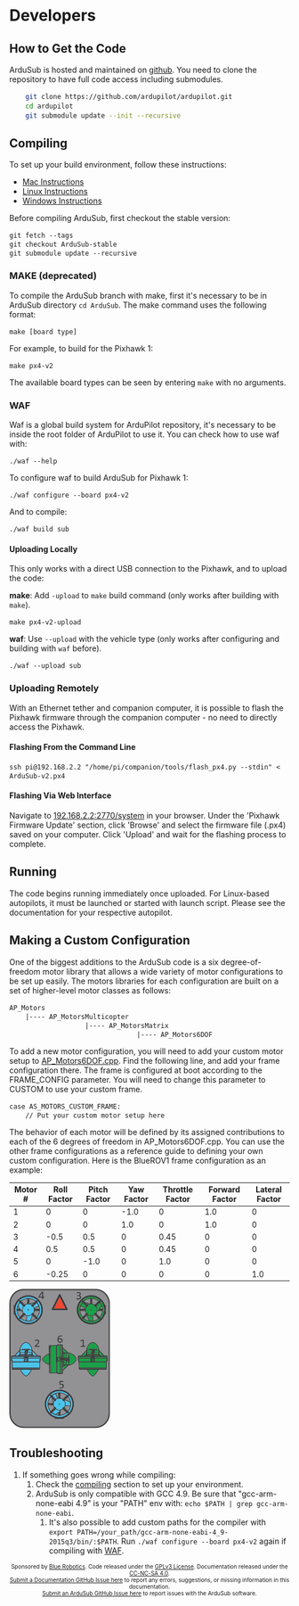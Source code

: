 # Developers

## How to Get the Code

ArduSub is hosted and maintained on [github](https://github.com/ardupilot/ardupilot.git). You need to clone the repository to have full code access including submodules.

```sh
    git clone https://github.com/ardupilot/ardupilot.git
    cd ardupilot
    git submodule update --init --recursive
```

## Compiling

To set up your build environment, follow these instructions:

- [Mac Instructions](http://ardupilot.org/dev/docs/building-setup-mac.html)
- [Linux Instructions](http://ardupilot.org/dev/docs/building-setup-linux.html)
- [Windows Instructions](http://ardupilot.org/dev/docs/building-setup-windows.html)

Before compiling ArduSub, first checkout the stable version:

```
git fetch --tags
git checkout ArduSub-stable
git submodule update --recursive
```

### MAKE (deprecated)
To compile the ArduSub branch with make, first it's necessary to be in ArduSub directory `cd ArduSub`.
The make command uses the following format:

	make [board type]

For example, to build for the Pixhawk 1:

	make px4-v2

The available board types can be seen by entering `make` with no arguments.

### WAF
Waf is a global build system for ArduPilot repository, it's necessary to be inside the root folder of ArduPilot to use it.
You can check how to use waf with:

	./waf --help

To configure waf to build ArduSub for Pixhawk 1:

	./waf configure --board px4-v2

And to compile:

	./waf build sub

#### Uploading Locally

This only works with a direct USB connection to the Pixhawk, and to upload the code:

**make**: Add `-upload` to `make` build command (only works after building with `make`).

	make px4-v2-upload

**waf**: Use `--upload` with the vehicle type (only works after configuring and building with `waf` before).

	./waf --upload sub

### Uploading Remotely

With an Ethernet tether and companion computer, it is possible to flash the Pixhawk firmware through the companion computer - no need to directly access the Pixhawk.

#### Flashing From the Command Line

	ssh pi@192.168.2.2 "/home/pi/companion/tools/flash_px4.py --stdin" < ArduSub-v2.px4

#### Flashing Via Web Interface

Navigate to [192.168.2.2:2770/system](http://192.168.2.2:2770/system) in your browser. Under the 'Pixhawk Firmware Update' section, click 'Browse' and select the firmware file (.px4) saved on your computer. Click 'Upload' and wait for the flashing process to complete.

## Running

The code begins running immediately once uploaded. For Linux-based autopilots, it must be launched or started with launch script. Please see the documentation for your respective autopilot.

## Making a Custom Configuration

One of the biggest additions to the ArduSub code is a six degree-of-freedom motor library that allows a wide variety of motor configurations to be set up easily. The motors libraries for each configuration are built on a set of higher-level motor classes as follows:

    AP_Motors
        |---- AP_MotorsMulticopter
                       |---- AP_MotorsMatrix
                                    |---- AP_Motors6DOF

To add a new motor configuration, you will need to add your custom motor setup to [AP_Motors6DOF.cpp](https://github.com/bluerobotics/ardusub/blob/master/libraries/AP_Motors/AP_Motors6DOF.cpp). Find the following line, and add your frame configuration there. The frame is configured at boot according to the FRAME_CONFIG parameter. You will need to change this parameter to CUSTOM to use your custom frame.

    case AS_MOTORS_CUSTOM_FRAME:
        // Put your custom motor setup here

The behavior of each motor will be defined by its assigned contributions to each of the 6 degrees of freedom in AP_Motors6DOF.cpp. You can use the other frame configurations as a reference guide to defining your own custom configuration. Here is the BlueROV1 frame configuration as an example:

| Motor # | Roll Factor | Pitch Factor | Yaw Factor | Throttle Factor | Forward Factor | Lateral Factor |
| ------- | ----------- | ------------ | ---------- | --------------- | -------------- | -------------- |
| 1       | 0           | 0            | -1.0       | 0               | 1.0            | 0              |
| 2       | 0           | 0            | 1.0        | 0               | 1.0            | 0              |
| 3       | -0.5        | 0.5          | 0          | 0.45            | 0              | 0              |
| 4       | 0.5         | 0.5          | 0          | 0.45            | 0              | 0              |
| 5       | 0           | -1.0         | 0          | 1.0             | 0              | 0              |
| 6       | -0.25       | 0            | 0          | 0               | 0              | 1.0            |

<img src="/images/bluerov-frame.png" class="img-responsive img-center" style="max-height:250px;">

## Troubleshooting

1. If something goes wrong while compiling:
    1. Check the [compiling](#compiling) section to set up your environment.
    2. ArduSub is only compatible with GCC 4.9. Be sure that "gcc-arm-none-eabi 4.9" is your "PATH" env with: `echo $PATH | grep gcc-arm-none-eabi`.
        1. It's also possible to add custom paths for the compiler with `export PATH=/your_path/gcc-arm-none-eabi-4_9-2015q3/bin/:$PATH`. Run `./waf configure --board px4-v2` again if compiling with [WAF](#waf).

<p style="font-size:10px; text-align:center">
Sponsored by <a href="http://www.bluerobotics.com/">Blue Robotics</a>. Code released under the <a href="https://github.com/bluerobotics/ardusub/blob/master/COPYING.txt">GPLv3 License</a>. Documentation released under the <a href="https://creativecommons.org/licenses/by-nc-sa/4.0/">CC-NC-SA 4.0</a>.<br />
<a href="https://github.com/bluerobotics/ardusub-docs/issues/">Submit a Documentation GitHub Issue here</a> to report any errors, suggestions, or missing information in this documentation.<br />
<a href="https://github.com/bluerobotics/ardusub/issues/">Submit an ArduSub GitHub Issue here</a> to report issues with the ArduSub software.
</p>
